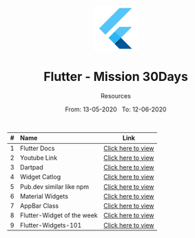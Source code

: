 <div align="center">
  <img src="./assets/flutter.png" alt="flutter" height="105">
</div>

<div align="center">
  <h1>Flutter - Mission 30Days</h1>
  <p>Resources</p>
  <p>From: 13-05-2020 &nbsp;  To: 12-06-2020</p>
  <br>
</div>



| #  | Name | Link |
| :-------------: | :------------- | :----------: |
| 1  | Flutter Docs  | [Click here to view](https://flutter.dev/docs/get-started/install/linux) |
| 2  |  Youtube Link   | [Click here to view](https://www.youtube.com/watch?v=q4JugsXnmpA&list=PLEhZFQ3TRAyMubouRQtJmCGoa4H8XJaQH&index=7)   |
| 3  | Dartpad  |  [Click here to view](https://dartpad.dev/) |
| 4  | Widget Catlog |  [Click here to view](https://flutter.dev/docs/development/ui/widgets) |
| 5  | Pub.dev similar like npm  | [Click here to view](https://pub.dev/)  |
| 6  | Material Widgets | [Click here to view](https://flutter.dev/docs/development/ui/widgets/material) |
| 7  | AppBar Class  |  [Click here to view](https://api.flutter.dev/flutter/material/AppBar-class.html#leading) |
| 8  | Flutter-Widget of the week | [Click here to view](https://www.youtube.com/watch?v=b_sQ9bMltGU&list=PLjxrf2q8roU23XGwz3Km7sQZFTdB996iG) |
| 9  | Flutter-Widgets-101 | [Click here to view](https://www.youtube.com/watch?v=CXedqMlLo7M&list=PL-B0-NEYQT8dMVGTVYKv0sv_NOg--wtx1) |